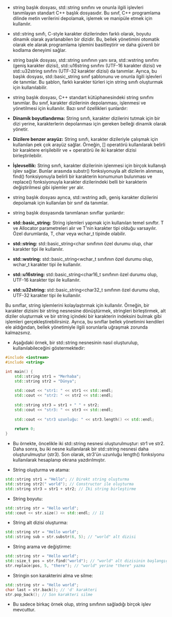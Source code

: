 - string başlık dosyası, std::string sınıfını ve onunla ilgili işlevleri tanımlayan standart C++ başlık dosyasıdır. Bu sınıf, C++ programlama dilinde metin verilerini depolamak, işlemek ve manipüle etmek için kullanılır.

- std::string sınıfı, C-style karakter dizilerinden farklı olarak, boyutu dinamik olarak ayarlanabilen bir dizidir. Bu, bellek yönetimini otomatik olarak ele alarak programlama işlemini basitleştirir ve daha güvenli bir kodlama deneyimi sağlar.

- string başlık dosyası, std::string sınıfının yanı sıra, std::wstring sınıfını (geniş karakter dizisi), std::u16string sınıfını (UTF-16 karakter dizisi) ve std::u32string sınıfını (UTF-32 karakter dizisi) da tanımlar. Ayrıca, bu başlık dosyası, std::basic_string sınıf şablonunu ve onunla ilgili işlevleri de tanımlar. Bu şablon, farklı karakter türleri için string sınıfı oluşturmak için kullanılabilir.

- string başlık dosyası, C++ standart kütüphanesindeki string sınıfını tanımlar. Bu sınıf, karakter dizilerinin depolanması, işlenmesi ve yönetilmesi için kullanılır. Bazı sınıf özellikleri şunlardır:

- **Dinamik boyutlandırma:** String sınıfı, karakter dizilerini tutmak için bir dizi yerine, karakterlerin depolanması için gereken belleği dinamik olarak yönetir.
- **Dizilere benzer arayüz:** String sınıfı, karakter dizileriyle çalışmak için kullanılan pek çok arayüz sağlar. Örneğin, [] operatörü kullanılarak belirli bir karaktere erişilebilir ve + operatörü ile iki karakter dizisi birleştirilebilir.
- **İşlevsellik:** String sınıfı, karakter dizilerinin işlenmesi için birçok kullanışlı işlev sağlar. Bunlar arasında substr() fonksiyonuyla alt dizilerin alınması, find() fonksiyonuyla belirli bir karakterin konumunun bulunması ve replace() fonksiyonuyla karakter dizilerindeki belli bir karakterin değiştirilmesi gibi işlemler yer alır.
- string başlık dosyası ayrıca, std::wstring adlı, geniş karakter dizilerini depolamak için kullanılan bir sınıf da tanımlar.

- string başlık dosyasında tanımlanan sınıflar şunlardır:

- **std::basic_string:** String işlemleri yapmak için kullanılan temel sınıftır. T ve Allocator parametreleri alır ve T'nin karakter tipi olduğu varsayılır. Özel durumlarda, T, char veya wchar_t tipinde olabilir.

- **std::string:** std::basic_string<char sınıfının özel durumu olup, char karakter tipi ile kullanılır.

- **std::wstring:** std::basic_string<wchar_t sınıfının özel durumu olup, wchar_t karakter tipi ile kullanılır.

- **std::u16string:** std::basic_string<char16_t sınıfının özel durumu olup, UTF-16 karakter tipi ile kullanılır.

- **std::u32string:** std::basic_string<char32_t sınıfının özel durumu olup, UTF-32 karakter tipi ile kullanılır.

Bu sınıflar, string işlemlerini kolaylaştırmak için kullanılır. Örneğin, bir karakter dizisini bir string nesnesine dönüştürmek, stringleri birleştirmek, alt diziler oluşturmak ve bir string içindeki bir karakterin indeksini bulmak gibi işlemleri gerçekleştirebilirsiniz. Ayrıca, bu sınıflar bellek yönetimini kendileri ele aldığından, bellek yönetimiyle ilgili sorunlarla uğraşmak zorunda kalmazsınız.
  
- Aşağıdaki örnek, bir std::string nesnesinin nasıl oluşturulup, kullanılabileceğini göstermektedir:


```CPP
#include <iostream>
#include <string>

int main() {
    std::string str1 = "Merhaba";
    std::string str2 = "Dünya";
    
    std::cout << "str1: " << str1 << std::endl;
    std::cout << "str2: " << str2 << std::endl;
    
    std::string str3 = str1 + " " + str2;
    std::cout << "str3: " << str3 << std::endl;
    
    std::cout << "str3 uzunluğu: " << str3.length() << std::endl;
    
    return 0;
}

```
- Bu örnekte, öncelikle iki std::string nesnesi oluşturulmuştur: str1 ve str2. Daha sonra, bu iki nesne kullanılarak bir std::string nesnesi daha oluşturulmuştur (str3). Son olarak, str3'ün uzunluğu length() fonksiyonu kullanılarak hesaplanıp ekrana yazdırılmıştır.

- String oluşturma ve atama:

```CPP
std::string str1 = "Hello"; // Direkt string oluşturma
std::string str2(" world"); // Constructor ile oluşturma
std::string str3 = str1 + str2; // İki string birleştirme

```

- String boyutu:

```CPP
std::string str = "Hello world";
std::cout << str.size() << std::endl; // 11

```

- String alt dizisi oluşturma:

```CPP
std::string str = "Hello world";
std::string sub = str.substr(6, 5); // "world" alt dizisi

```
- String arama ve değiştirme:

```CPP
std::string str = "Hello world";
std::size_t pos = str.find("world"); // "world" alt dizisinin başlangıç pozisyonu
str.replace(pos, 5, "there"); // "world" yerine "there" yazma

```

- Stringin son karakterini alma ve silme:


```CPP
std::string str = "Hello world";
char last = str.back(); // 'd' karakteri
str.pop_back(); // Son karakteri silme

```
- Bu sadece birkaç örnek olup, string sınıfının sağladığı birçok işlev mevcuttur.

















